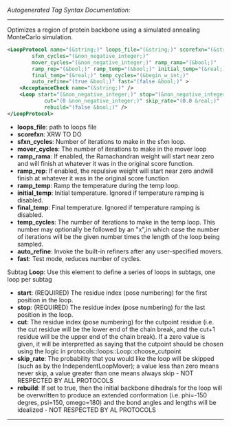<!-- THIS IS AN AUTOGENERATED FILE: Don't edit it directly, instead change the schema definition in the code itself. -->

_Autogenerated Tag Syntax Documentation:_

---
Optimizes a region of protein backbone using a simulated annealing MonteCarlo simulation.

```xml
<LoopProtocol name="(&string;)" loops_file="(&string;)" scorefxn="(&string;)"
        sfxn_cycles="(&non_negative_integer;)"
        mover_cycles="(&non_negative_integer;)" ramp_rama="(&bool;)"
        ramp_rep="(&bool;)" ramp_temp="(&bool;)" initial_temp="(&real;)"
        final_temp="(&real;)" temp_cycles="(&begin_w_int;)"
        auto_refine="(true &bool;)" fast="(false &bool;)" >
    <AcceptanceCheck name="(&string;)" />
    <Loop start="(&non_negative_integer;)" stop="(&non_negative_integer;)"
            cut="(0 &non_negative_integer;)" skip_rate="(0.0 &real;)"
            rebuild="(false &bool;)" />
</LoopProtocol>
```

-   **loops_file**: path to loops file
-   **scorefxn**: XRW TO DO
-   **sfxn_cycles**: Number of iterations to make in the sfxn loop.
-   **mover_cycles**: The number of iterations to make in the mover loop
-   **ramp_rama**: If enabled, the Ramachandran weight will start near zero and will finish at whatever it was in the original score function.
-   **ramp_rep**: If enabled, the repulsive weight will start near zero andwill finish at whatever it was in the original score function
-   **ramp_temp**: Ramp the temperature during the temp loop.
-   **initial_temp**: Initial temperature. Ignored if temperature ramping is disabled.
-   **final_temp**: Final temperature. Ignored if temperature ramping is disabled.
-   **temp_cycles**: The number of iterations to make in the temp loop. This number may optionally be followed by an "x",in which case the number of iterations will be the given number times the length of the loop being sampled.
-   **auto_refine**: Invoke the built-in refiners after any user-specified movers.
-   **fast**: Test mode, reduces number of cycles.


Subtag **Loop**:   Use this element to define a series of loops in subtags, one loop per subtag

-   **start**: (REQUIRED) The residue index (pose numbering) for the first position in the loop.
-   **stop**: (REQUIRED) The residue index (pose numbering) for the last position in the loop.
-   **cut**: The residue index (pose numbering) for the cutpoint residue (i.e. the cut residue will be the lower end of the chain break, and the cut+1 residue will be the upper end of the chain break). If a zero value is given, it will be interpretted as saying that the cutpoint should be chosen using the logic in protocols::loops::Loop::choose_cutpoint
-   **skip_rate**: The probability that you would like the loop will be skipped (such as by the IndependentLoopMover); a value less than zero means never skip, a value greater than one means always skip - NOT RESPECTED BY ALL PROTOCOLS
-   **rebuild**: If set to true, then the initial backbone dihedrals for the loop will be overwritten to produce an extended conformation (i.e. phi=-150 degres, psi=150, omego=180) and the bond angles and lengths will be idealized - NOT RESPECTED BY AL PROTOCOLS

---
